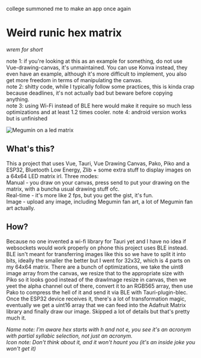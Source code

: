 college summoned me to make an app once again

# Weird runic hex matrix
*wrem for short*

note 1: if you're looking at this as an example for something, do not use Vue-drawing-canvas, it's unmaintained. You can use Konva instead, they even have an example, although it's more difficult to implement, you also get more freedom in terms of manipulating the canvas.<br>
note 2: shitty code, while I typically follow some practices, this is kinda crap because deadlines, it's not actually bad but beware before copying anything.<br>
note 3: using Wi-Fi instead of BLE here would make it require so much less optimizations and at least 1.2 times cooler.
note 4: android version works but is unfinished

![Megumin on a led matrix](https://github.com/user-attachments/assets/6090d2fa-2c0d-40d1-b58b-7fd0e92b79e8)


## What's this?
This a project that uses Vue, Tauri, Vue Drawing Canvas, Pako, Piko and a ESP32, Bluetooth Low Energy, Zlib + some extra stuff to display images on a 64x64 LED matrix irl.
Three modes:<br>
Manual - you draw on your canvas, press send to put your drawing on the matrix, with a buncha usual drawing stuff ofc.<br>
Real-time - it's more like 2 fps, but you get the gist, it's fun.<br>
Image - upload any image, including Megumin fan art, a lot of Megumin fan art actually.

## How?

Because no one invented a wi-fi library for Tauri yet and I have no idea if websockets would work properly on phone this project uses BLE instead. BLE isn't meant for transferring images like this so we have to split it into bits, ideally the smaller the better but I went for 32x32, which is 4 parts on my 64x64 matrix. There are a bunch of optimizations, we take the uint8 image array from the canvas, we resize that to the appropriate size with Piko so it looks good instead of the drawImage resize in canvas, then we yeet the alpha channel out of there, convert it to an RGB565 array, then use Pako to compress the hell of it and send it via BLE with Tauri-plugin-blec. Once the ESP32 device receives it, there's a lot of transformation magic, eventually we get a uint16 array that we can feed into the Adafruit Matrix library and finally draw our image. Skipped a lot of details but that's pretty much it. 

*Name note:
I'm aware hex starts with h and not e, you see it's an acronym with partial syllabic selection, not just an acronym.*<br>
*Icon note:
Don't think about it, and it won't haunt you (it's an inside joke you won't get it)*
